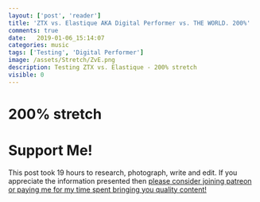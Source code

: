 ```yaml
---
layout: ['post', 'reader']
title: 'ZTX vs. Elastique AKA Digital Performer vs. THE WORLD. 200%'
comments: true
date:   2019-01-06_15:14:07 
categories: music
tags: ['Testing', 'Digital Performer']
image: /assets/Stretch/ZvE.png
description: Testing ZTX vs. Elastique - 200% stretch
visible: 0
---
```


# 200% stretch

  <script type="text/javascript" src="/admc/comparator.js?v={{ site.time | date:'%s' }}"> </script>
  <link rel="stylesheet" type="text/css" href="/admc/admc.css">
<admc path="/assets/Stretch/200" title="200% stretch">
    <file name="ZTXVox200.aac" />
    <file name="ElastiqueVox200.aac" />
</admc>
<admc path="/assets/Stretch/200" title="200% stretch">
    <file name="ZTXPuke200.aac" />
    <file name="ElastiquePuke200.aac" />
</admc>
<admc path="/assets/Stretch/200" title="200% stretch">
    <file name="ZTXOrch200.aac" />
    <file name="ElastiqueOrch200.aac" />
</admc>
<admc path="/assets/Stretch/200" title="200% stretch">
    <file name="ZTXPop200.aac" />
    <file name="ElastiquePop200.aac" />
</admc>
<admc path="/assets/Stretch/200" title="200% stretch">
    <file name="ZTXAcoustic200.aac" />
    <file name="ElastiqueAcoustic200.aac" />
</admc>
<admc path="/assets/Stretch/200" title="200% stretch">
    <file name="ZTXDrum200.aac" />
    <file name="ElastiqueDrum200.aac" />
</admc>
<admc path="/assets/Stretch/200" title="200% stretch">
    <file name="ZTXBass200.aac" />
    <file name="ElastiqueBass200.aac" />
</admc>
<admc path="/assets/Stretch/200" title="200% stretch">
    <file name="ZTXTrumpet200.aac" />
    <file name="ElastiqueTrumpet200.aac" />
</admc>

# Support Me!

This post took 19 hours to research, photograph, write and edit. If you appreciate the information presented then <a href="/DonateNow/">please consider joining patreon or paying me for my time spent bringing you quality content!</a>






